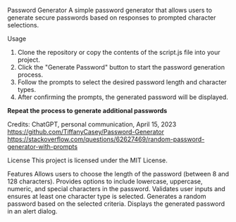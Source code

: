 
Password Generator
A simple password generator that allows users to generate secure passwords based on responses to prompted character selections.


Usage
1. Clone the repository or copy the contents of the script.js file into your project.
2. Click the "Generate Password" button to start the password generation process.
3. Follow the prompts to select the desired password length and character types.
4. After confirming the prompts, the generated password will be displayed.

**Repeat the process to generate additional passwords**

Credits:
ChatGPT, personal communication, April 15, 2023
https://github.com/TiffanyCasey/Password-Generator
https://stackoverflow.com/questions/62627469/random-password-generator-with-prompts 

License
This project is licensed under the MIT License.

Features
Allows users to choose the length of the password (between 8 and 128 characters).
Provides options to include lowercase, uppercase, numeric, and special characters in the password.
Validates user inputs and ensures at least one character type is selected.
Generates a random password based on the selected criteria.
Displays the generated password in an alert dialog.


